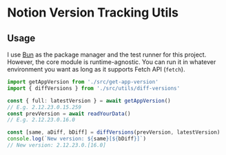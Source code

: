 # Notion Version Tracking Utils

## Usage

I use [Bun](https://bun.sh) as the package manager and the test runner for this project. However, the core module is runtime-agnostic. You can run it in whatever environment you want as long as it supports Fetch API (`fetch`).

```ts
import getAppVersion from './src/get-app-version'
import { diffVersions } from './src/utils/diff-versions'

const { full: latestVersion } = await getAppVersion()
// E.g. 2.12.23.0.15.259
const prevVersion = await readYourData()
// E.g. 2.12.23.0.16.0

const [same, aDiff, bDiff] = diffVersions(prevVersion, latestVersion)
console.log(`New version: ${same}[${bDiff}]`)
// New version: 2.12.23.0.[16.0]
```
